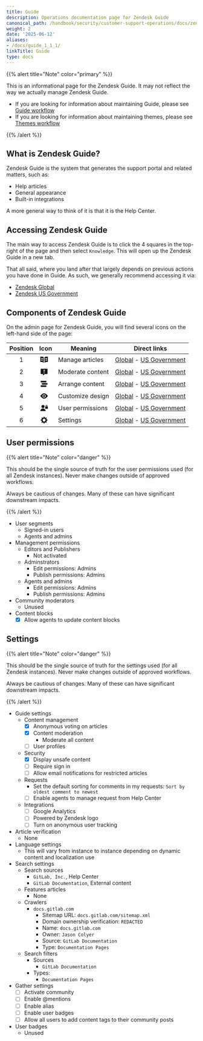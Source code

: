 ```yaml
---
title: Guide
description: Operations documentation page for Zendesk Guide
canonical_path: /handbook/security/customer-support-operations/docs/zendesk/guide
weight: 2
date: '2025-06-12'
aliases:
- /docs/guide_1_1_1/
linkTitle: Guide
type: docs
---
```


{{% alert title="Note" color="primary" %}}

This is an informational page for the Zendesk Guide. It may not reflect the way we actually manage Zendesk Guide.

- If you are looking for information about maintaining Guide, please see [Guide workflow](../../workflows/zendesk/guide)
- If you are looking for information about maintaining themes, please see [Themes workflow](../../workflows/zendesk/themes)

{{% /alert %}}

## What is Zendesk Guide?

Zendesk Guide is the system that generates the support portal and related matters, such as:

- Help articles
- General appearance
- Built-in integrations

A more general way to think of it is that it is the Help Center.

## Accessing Zendesk Guide

The main way to access Zendesk Guide is to click the 4 squares in the top-right of the page and then select `Knowledge`. This will open up the Zendesk Guide in a new tab.

That all said, where you land after that largely depends on previous actions you have done in Guide. As such, we generally recommend accessing it via:

- [Zendesk Global](https://gitlab.zendesk.com/knowledge/lists/default/1/1)
- [Zendesk US Government](https://gitlab-federal-support.zendesk.com/knowledge/lists/default/1/1)

## Components of Zendesk Guide

On the admin page for Zendesk Guide, you will find several icons on the left-hand side of the page:

| Position | Icon | Meaning | Direct links |
|:--------:|------|---------|--------------|
| 1 | <svg xmlns="http://www.w3.org/2000/svg" width="26" height="26" viewBox="0 0 26 26" aria-hidden="true" focusable="false" data-garden-id="chrome.nav_item_icon" data-garden-version="8.76.9" class="StyledNavItemIcon-sc-7w9rpt-0 WqCGj"><path fill="currentColor" d="M8 5H3.5c-.3 0-.5.2-.5.5v13c0 .3.2.5.5.5H7c3 0 4 2 4 2h1V7c0-.1-1-2-4-2zm1 10H6c-.5 0-1-.5-1-1s.5-1 1-1h3c.5 0 1 .5 1 1s-.5 1-1 1zm0-4H6c-.5 0-1-.5-1-1s.5-1 1-1h3c.5 0 1 .5 1 1s-.5 1-1 1zm5-4v14h1s1-2 4-2h3.5c.3 0 .5-.2.5-.5v-13c0-.3-.2-.5-.5-.5H18c-3 0-4 1.9-4 2zm2 7c0-.5.5-1 1-1h3c.5 0 1 .5 1 1s-.5 1-1 1h-3c-.5 0-1-.5-1-1zm0-4c0-.5.5-1 1-1h3c.5 0 1 .5 1 1s-.5 1-1 1h-3c-.5 0-1-.5-1-1z"></path></svg> | Manage articles | [Global](https://gitlab.zendesk.com/knowledge/lists/default/1/1) - [US Government](https://gitlab-federal-support.zendesk.com/knowledge/lists/default/1/1) |
| 2 | <svg xmlns="http://www.w3.org/2000/svg" width="26" height="26" viewBox="0 0 26 26" aria-hidden="true" focusable="false" data-garden-id="chrome.nav_item_icon" data-garden-version="8.76.9" class="StyledNavItemIcon-sc-7w9rpt-0 WqCGj"><path fill="currentColor" d="M13 17.35a1.35 1.35 0 1 1-.001-2.7 1.35 1.35 0 0 1 .001 2.7zM12 8a1 1 0 0 1 2 0v4a1 1 0 1 1-2 0V8zm9-3H5a1 1 0 0 0-1 1v12a1 1 0 0 0 1 1h5v2.545c0 .374.47.588.8.364l4.266-2.91H21a1 1 0 0 0 1-1V6a1 1 0 0 0-1-1z"></path></svg> | Moderate content | [Global](https://gitlab.zendesk.com/knowledge/community_activities) - [US Government](https://gitlab-federal-support.zendesk.com/knowledge/community_activities) |
| 3 | <svg xmlns="http://www.w3.org/2000/svg" width="26" height="26" viewBox="0 0 26 26" aria-hidden="true" focusable="false" data-garden-id="chrome.nav_item_icon" data-garden-version="8.76.9" class="StyledNavItemIcon-sc-7w9rpt-0 WqCGj"><path fill="currentColor" d="M7 14v-2a1 1 0 0 1 1-1h13a1 1 0 0 1 1 1v2a1 1 0 0 1-1 1H8a1 1 0 0 1-1-1m-3 6v-2.16a1 1 0 0 1 1-1h13a1 1 0 0 1 1 1V20a1 1 0 0 1-1 1H5a1 1 0 0 1-1-1M4 8.16V6a1 1 0 0 1 1-1h13a1 1 0 0 1 1 1v2.17a1 1 0 0 1-1 1H5a1 1 0 0 1-1-1"></path></svg> | Arrange content | [Global](https://gitlab.zendesk.com/knowledge/arrange) - [US Government](https://gitlab-federal-support.zendesk.com/knowledge/arrange) |
| 4 | <svg xmlns="http://www.w3.org/2000/svg" width="26" height="26" viewBox="0 0 26 26" aria-hidden="true" focusable="false" data-garden-id="chrome.nav_item_icon" data-garden-version="8.76.9" class="StyledNavItemIcon-sc-7w9rpt-0 WqCGj"><g fill="currentColor"><path d="M13 17.36A4.36 4.36 0 1 1 17.36 13 4.36 4.36 0 0 1 13 17.36m9.63-5C21 10.55 17.28 6 13 6s-8 4.54-9.63 6.3a1 1 0 0 0 0 1.37C5 15.45 8.72 20 13 20s8-4.54 9.63-6.3a1 1 0 0 0 0-1.37"></path><circle cx="13" cy="13" r="2.7"></circle></g></svg> | Customize design | [Global](https://gitlab.zendesk.com/theming/workbench) - [US Government](https://gitlab-federal-support.zendesk.com/theming/workbench) |
| 5 | <svg xmlns="http://www.w3.org/2000/svg" width="26" height="26" viewBox="0 0 26 26" aria-hidden="true" focusable="false" data-garden-id="chrome.nav_item_icon" data-garden-version="8.76.9" class="StyledNavItemIcon-sc-7w9rpt-0 WqCGj"><g fill="currentColor"><circle cx="10" cy="9" r="4"></circle><path d="M3.968 21A.959.959 0 0 1 3 20.052a.994.994 0 0 1 .008-.134 7.09 7.09 0 0 1 13.984 0 .958.958 0 0 1-.822 1.074 1.049 1.049 0 0 1-.137.008zM19.342 5.005A2.5 2.5 0 0 0 17 7.346v2.075h1.443V7.346a1.057 1.057 0 1 1 2.114 0v2.075H22V7.346a2.5 2.5 0 0 0-2.658-2.341z"></path><rect width="7" height="6" x="16" y="9" rx="1" ry="1"></rect></g></svg> | User permissions | [Global](https://gitlab.zendesk.com/knowledge/user_segments/page/1) - [US Government](https://gitlab-federal-support.zendesk.com/knowledge/user_segments/page/1) |
| 6 | <svg xmlns="http://www.w3.org/2000/svg" width="26" height="26" viewBox="0 0 26 26" aria-hidden="true" focusable="false" data-garden-id="chrome.nav_item_icon" data-garden-version="8.76.9" class="StyledNavItemIcon-sc-7w9rpt-0 WqCGj"><path fill="currentColor" d="M13 16.627a3.625 3.625 0 0 1-3.63-3.622A3.633 3.633 0 0 1 13 9.373a3.633 3.633 0 0 1 3.63 3.632A3.625 3.625 0 0 1 13 16.627m8.295-4.902h-.006a2.116 2.116 0 0 1-1.955-1.307l-.031-.075a2.117 2.117 0 0 1 .459-2.306.693.693 0 0 0 0-.998l-.809-.809a.71.71 0 0 0-.997 0 2.106 2.106 0 0 1-2.295.457l-.08-.033a2.109 2.109 0 0 1-1.302-1.948.705.705 0 0 0-.705-.706h-1.148a.705.705 0 0 0-.705.706c0 .855-.514 1.628-1.306 1.95-.021.009-.043.017-.063.027a2.106 2.106 0 0 1-2.308-.453.72.72 0 0 0-1.006 0l-.81.81a.708.708 0 0 0 0 .997l.007.006a2.11 2.11 0 0 1 .454 2.305c-.01.022-.018.045-.028.066a2.103 2.103 0 0 1-1.95 1.311h-.006a.706.706 0 0 0-.705.706v1.138c0 .39.316.706.705.706h.002a2.1 2.1 0 0 1 1.949 1.306l.029.069a2.11 2.11 0 0 1-.452 2.31l-.004.003a.708.708 0 0 0 0 .998l.809.809a.72.72 0 0 0 1.006 0l.005-.005a2.106 2.106 0 0 1 2.307-.452l.059.024a2.104 2.104 0 0 1 1.306 1.95v.007c0 .395.32.706.705.706h1.148c.385 0 .705-.31.705-.706v-.007c0-.855.514-1.627 1.306-1.95l.059-.024a2.106 2.106 0 0 1 2.307.452l.005.005a.71.71 0 0 0 .997 0l.809-.81a.693.693 0 0 0 0-.997l-.004-.003a2.11 2.11 0 0 1-.452-2.31l.029-.069a2.102 2.102 0 0 1 1.948-1.306h.012a.706.706 0 0 0 .705-.706v-1.138a.706.706 0 0 0-.705-.706"></path></svg> | Settings | [Global](https://gitlab.zendesk.com/hc/admin/general_settings) - [US Government](https://gitlab-federal-support.zendesk.com/hc/admin/general_settings) |

## User permissions

{{% alert title="Note" color="danger" %}}

This should be the single source of truth for the user permissions used (for all Zendesk instances). Never make changes outside of approved workflows.

Always be cautious of changes. Many of these can have significant downstream impacts.

{{% /alert %}}

- User segments
  - Signed-in users
  - Agents and admins
- Management permissions
  - Editors and Publishers
    - Not activated
  - Adminstrators
    - Edit permissions: Admins
    - Publish permissions: Admins
  - Agents and admins
    - Edit permissions: Admins
    - Publish permissions: Admins
- Community moderators
  - Unused
- Content blocks
  - [x] Allow agents to update content blocks

## Settings

{{% alert title="Note" color="danger" %}}

This should be the single source of truth for the settings used (for all Zendesk instances). Never make changes outside of approved workflows.

Always be cautious of changes. Many of these can have significant downstream impacts.

{{% /alert %}}

- Guide settings
  - Content management
    - [x] Anonymous voting on articles
    - [x] Content moderation
      - Moderate all content
    - [ ] User profiles
  - Security
    - [x] Display unsafe content
    - [ ] Require sign in
    - [ ] Allow email notifications for restricted articles
  - Requests
    - Set the default sorting for comments in my requests: `Sort by oldest comment to newest`
    - [ ] Enable agents to manage request from Help Center
  - Integrations
    - [ ] Google Analytics
    - [ ] Powered by Zendesk logo
    - [ ] Turn on anonymous user tracking
- Article verification
  - None
- Language settings
  - This will vary from instance to instance depending on dynamic content and localization use
- Search settings
  - Search sources
    - `GitLab, Inc.`, Help Center
    - `GitLab Documentation`, External content
  - Features articles
    - None
  - Crawlers
    - `docs.gitlab.com`
      - Sitemap URL: `docs.gitlab.com/sitemap.xml`
      - Domain ownership verification: `REDACTED`
      - Name: `docs.gitlab.com`
      - Owner: `Jason Colyer`
      - Source: `GitLab Documentation`
      - Type: `Documentation Pages`
  - Search filters
    - Sources
      - `GitLab Documentation`
    - Types:
      - `Documentation Pages`
- Gather settings
  - [ ] Activate community
  - [ ] Enable @mentions
  - [ ] Enable alias
  - [ ] Enable user badges
  - [ ] Allow all users to add content tags to their community posts
- User badges
  - Unused
